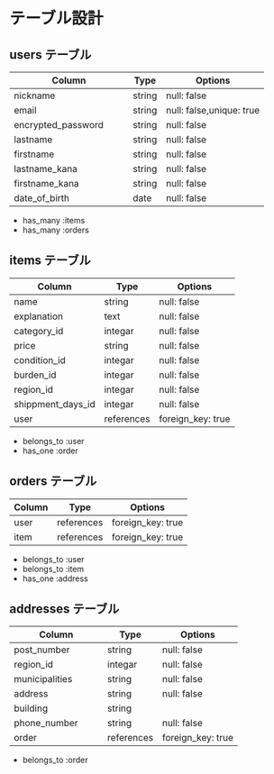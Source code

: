 # テーブル設計

## users テーブル

| Column             | Type   | Options     |
| ------------------ | ------ | ----------- |
| nickname               | string | null: false |
| email                  | string | null: false,unique: true |
| encrypted_password　  　| string | null: false |
| lastname               | string | null: false |
| firstname              | string | null: false |
| lastname_kana          | string | null: false |
| firstname_kana         | string | null: false |
| date_of_birth          | date   | null: false |
- has_many :items
- has_many :orders

## items テーブル

| Column | Type   | Options     |
| ------ | ------ | ----------- |
| name          | string | null: false |
| explanation   | text   | null: false |
| category_id      | integar| null: false |
| price            | string| null: false |
| condition_id     | integar| null: false |
| burden_id        | integar| null: false |
| region_id        | integar| null: false |
| shippment_days_id| integar| null: false |
| user      | references | foreign_key: true |  
- belongs_to :user
- has_one :order

## orders テーブル

| Column | Type       | Options                        |     
| ------ | ---------- | ------------------------------ |
| user        | references | foreign_key: true |  
| item        | references | foreign_key: true |
- belongs_to :user
- belongs_to :item
- has_one :address

## addresses テーブル

| Column  | Type       | Options                        |
| ------- | ---------- | ------------------------------ |
| post_number      　  | string | null: false |  
| region_id            | integar| null: false |
| municipalities       | string | null: false |
| address              | string | null: false |  
| building             | string |
| phone_number      　　| string | null: false |  
| order      　　       | references | foreign_key: true | 
- belongs_to :order
